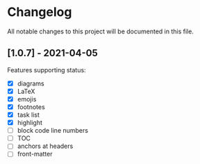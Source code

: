 # Changelog

All notable changes to this project will be documented in this file.

## [1.0.7] - 2021-04-05

Features supporting status:

- [x] diagrams
- [x] LaTeX
- [x] emojis
- [x] footnotes
- [x] task list
- [x] highlight
- [ ] block code line numbers
- [ ] TOC
- [ ] anchors at headers
- [ ] front-matter